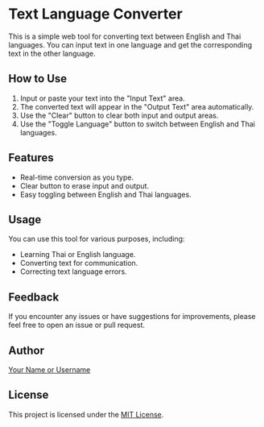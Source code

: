 # Text Language Converter

This is a simple web tool for converting text between English and Thai languages. You can input text in one language and get the corresponding text in the other language.

## How to Use

1. Input or paste your text into the "Input Text" area.
2. The converted text will appear in the "Output Text" area automatically.
3. Use the "Clear" button to clear both input and output areas.
4. Use the "Toggle Language" button to switch between English and Thai languages.

## Features

- Real-time conversion as you type.
- Clear button to erase input and output.
- Easy toggling between English and Thai languages.

## Usage

You can use this tool for various purposes, including:

- Learning Thai or English language.
- Converting text for communication.
- Correcting text language errors.

## Feedback

If you encounter any issues or have suggestions for improvements, please feel free to open an issue or pull request.

## Author

[Your Name or Username](https://github.com/yourusername)

## License

This project is licensed under the [MIT License](LICENSE).
